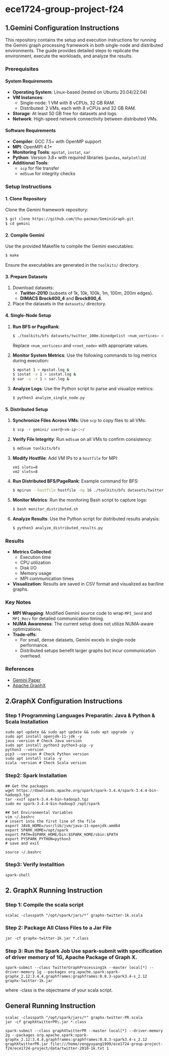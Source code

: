 # ece1724-group-project-f24
## 1.Gemini Configuration Instructions

This repository contains the setup and execution instructions for running the Gemini graph processing framework in both single-node and distributed environments. The guide provides detailed steps to replicate the environment, execute the workloads, and analyze the results.

### Prerequisites

#### System Requirements
- **Operating System**: Linux-based (tested on Ubuntu 20.04/22.04)
- **VM Instances**:
  - Single-node: 1 VM with 8 vCPUs, 32 GB RAM.
  - Distributed: 2 VMs, each with 8 vCPUs and 32 GB RAM.
- **Storage**: At least 50 GB free for datasets and logs.
- **Network**: High-speed network connectivity between distributed VMs.

#### Software Requirements
- **Compiler**: GCC 7.5+ with OpenMP support
- **MPI**: OpenMPI 4.1+
- **Monitoring Tools**: `mpstat`, `iostat`, `sar`
- **Python**: Version 3.8+ with required libraries (`pandas`, `matplotlib`)
- **Additional Tools**:
  - `scp` for file transfer
  - `md5sum` for integrity checks

### Setup Instructions

#### 1. Clone Repository
Clone the Gemini framework repository:
```bash
$ git clone https://github.com/thu-pacman/GeminiGraph.git
$ cd gemini
```

#### 2. Compile Gemini
Use the provided Makefile to compile the Gemini executables:
```bash
$ make
```
Ensure the executables are generated in the `toolkits/` directory.

#### 3. Prepare Datasets
1. Download datasets:
   - **Twitter-2010** (subsets of 1k, 10k, 100k, 1m, 100m, 200m edges).
   - **DIMACS Brock400_4** and **Brock800_4**.
2. Place the datasets in the `datasets/` directory.

#### 4. Single-Node Setup
1. **Run BFS or PageRank**:
   ```bash
   $ ./toolkits/bfs datasets/twitter_100m.binedgelist <num_vertices> <root_node>
   ```
   Replace `<num_vertices>` and `<root_node>` with appropriate values.

2. **Monitor System Metrics**:
   Use the following commands to log metrics during execution:
   ```bash
   $ mpstat 1 > mpstat.log &
   $ iostat -x 1 > iostat.log &
   $ sar -u -r 1 > sar.log &
   ```
3. **Analyze Logs**:
   Use the Python script to parse and visualize metrics:
   ```bash
   $ python3 analyze_single_node.py
   ```

#### 5. Distributed Setup
1. **Synchronize Files Across VMs**:
   Use `scp` to copy files to all VMs:
   ```bash
   $ scp -r gemini/ user@<vm-ip>:~/
   ```
2. **Verify File Integrity**:
   Run `md5sum` on all VMs to confirm consistency:
   ```bash
   $ md5sum toolkits/bfs
   ```

3. **Modify Hostfile**:
   Add VM IPs to a `hostfile` for MPI:
   ```
   vm1 slots=8
   vm2 slots=8
   ```

4. **Run Distributed BFS/PageRank**:
   Example command for BFS:
   ```bash
   $ mpirun --hostfile hostfile -np 16 ./toolkits/bfs datasets/twitter_100m.binedgelist <num_vertices> <root_node>
   ```

5. **Monitor Metrics**:
   Run the monitoring Bash script to capture logs:
   ```bash
   $ bash monitor_distributed.sh
   ```

6. **Analyze Results**:
   Use the Python script for distributed results analysis:
   ```bash
   $ python3 analyze_distributed_results.py
   ```

### Results
- **Metrics Collected**:
  - Execution time
  - CPU utilization
  - Disk I/O
  - Memory usage
  - MPI communication times
- **Visualization**:
  Results are saved in CSV format and visualized as bar/line graphs.

### Key Notes
- **MPI Wrapping**: Modified Gemini source code to wrap `MPI_Send` and `MPI_Recv` for detailed communication timing.
- **NUMA Awareness**: The current setup does not utilize NUMA-aware optimizations.
- **Trade-offs**:
  - For small, dense datasets, Gemini excels in single-node performance.
  - Distributed setups benefit larger graphs but incur communication overhead.

### References
- [Gemini Paper](https://arxiv.org/abs/1909.03110)
- [Apache GraphX](https://spark.apache.org/graphx/)


## 2.GraphX Configuration Instructions

### Step 1 Programming Languages Preparatin: Java & Python & Scala Installation
```
sudo apt update && sudo apt update && sudo apt upgrade -y
sudo apt install openjdk-11-jdk -y
java -version # Check Java version
sudo apt install python3 python3-pip -y
python3 --version
pip3 --version # Check Python version
sudo apt install scala -y
scala -version # Check Scala version

```

### Step2: Spark Installation
```
## Get the packages
wget https://downloads.apache.org/spark/spark-3.4.4/spark-3.4.4-bin-hadoop3.tgz
tar -xvzf spark-3.4.4-bin-hadoop3.tgz
sudo mv spark-3.4.4-bin-hadoop3 /opt/spark

## Set Environmental Variables
vim ~/.bashrc
# insert into the first line of the file
export JAVA_HOME=/usr/lib/jvm/java-11-openjdk-amd64
export SPARK_HOME=/opt/spark
export PATH=$SPARK_HOME/bin:$SPARK_HOME/sbin:$PATH
export PYSPARK_PYTHON=python3
# save and exit

source ~/.bashrc
```

### Step3: Verify Installtion

```
spark-shell
```


## 2. GraphX Running Instruction




### Step 1: Compile the scala script 
```
scalac -classpath "/opt/spark/jars/*" graphx-twitter-1k.scala
```
### Step 2: Package All Class Files to a Jar File
```
jar -cf graphx-twitter-1k.jar *.class
```

### Step 3: Run the Spark Job Use spark-submit with specification of driver memory of 1G, Apache Package of Graph X.  
```
spark-submit --class TwitterGraphProcessing1k --master local[*] --driver-memory 1g --packages org.apache.spark:spark-graphx_2.12:3.4.4,graphframes:graphframes:0.8.3-spark3.4-s_2.12 graphx-twitter-1k.jar
```
where -class is the objectname of your scala script.





## General Running Instruction
```
scalac -classpath "/opt/spark/jars/*" graphx-twitter-PR.scala
jar -cf graphXtwitterPR\.jar *.class

spark-submit --class graphXtwitterPR --master local[*] --driver-memory 2g --packages org.apache.spark:spark-graphx_2.12:3.4.4,graphframes:graphframes:0.8.3-spark3.4-s_2.12 graphXtwitterPR.jar file:///home/zengyuyang1999/ece1724-group-project-f24/ece1724-project/data/twitter-2010-1k.txt 1
 ```
